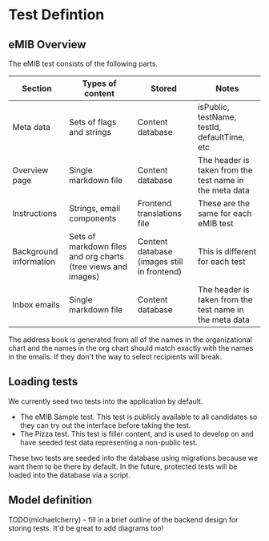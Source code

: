 # Test Defintion

## eMIB Overview

The eMIB test consists of the following parts.

| Section                | Types of content                                              | Stored                                      | Notes                                                   |
| ---------------------- | ------------------------------------------------------------- | ------------------------------------------- | ------------------------------------------------------- |
| Meta data              | Sets of flags and strings                                     | Content database                            | isPublic, testName, testId, defaultTime, etc            |
| Overview page          | Single markdown file                                          | Content database                            | The header is taken from the test name in the meta data |
| Instructions           | Strings, email components                                     | Frontend translations file                  | These are the same for each eMIB test                   |
| Background information | Sets of markdown files and org charts (tree views and images) | Content database (images still in frontend) | This is different for each test                         |
| Inbox emails           | Single markdown file                                          | Content database                            | The header is taken from the test name in the meta data |

The address book is generated from all of the names in the organizational chart and the names in the org chart should match exactly with the names in the emails. If they don't the way to select recipients will break.

## Loading tests

We currently seed two tests into the application by default.

- The eMIB Sample test. This test is publicly available to all candidates so they can try out the interface before taking the test.
- The Pizza test. This test is filler content, and is used to develop on and have seeded test data representing a non-public test.

These two tests are seeded into the database using migrations because we want them to be there by default. In the future, protected tests will be loaded into the database via a script.

## Model definition

TODO(michaelcherry) - fill in a brief outline of the backend design for storing tests. It'd be great to add diagrams too!
